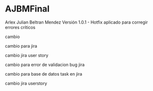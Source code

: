 # AJBMFinal
Arlex Julian Beltran Mendez
Versión 1.0.1 - Hotfix aplicado para corregir errores críticos

cambio

cambio para jira

cambio jira user  story


cambio para error de validacion bug jira

cambio para base de datos task en jira

cambio jira userstory



